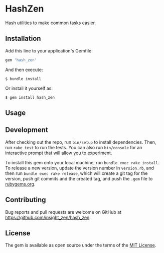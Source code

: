 # HashZen

Hash utilities to make common tasks easier.

## Installation

Add this line to your application's Gemfile:

```ruby
gem 'hash_zen'
```

And then execute:

    $ bundle install

Or install it yourself as:

    $ gem install hash_zen

## Usage


## Development

After checking out the repo, run `bin/setup` to install dependencies. Then, run `rake test` to run the tests. You can also run `bin/console` for an interactive prompt that will allow you to experiment.

To install this gem onto your local machine, run `bundle exec rake install`. To release a new version, update the version number in `version.rb`, and then run `bundle exec rake release`, which will create a git tag for the version, push git commits and the created tag, and push the `.gem` file to [rubygems.org](https://rubygems.org).

## Contributing

Bug reports and pull requests are welcome on GitHub at https://github.com/insight_zen/hash_zen.

## License

The gem is available as open source under the terms of the [MIT License](https://opensource.org/licenses/MIT).
